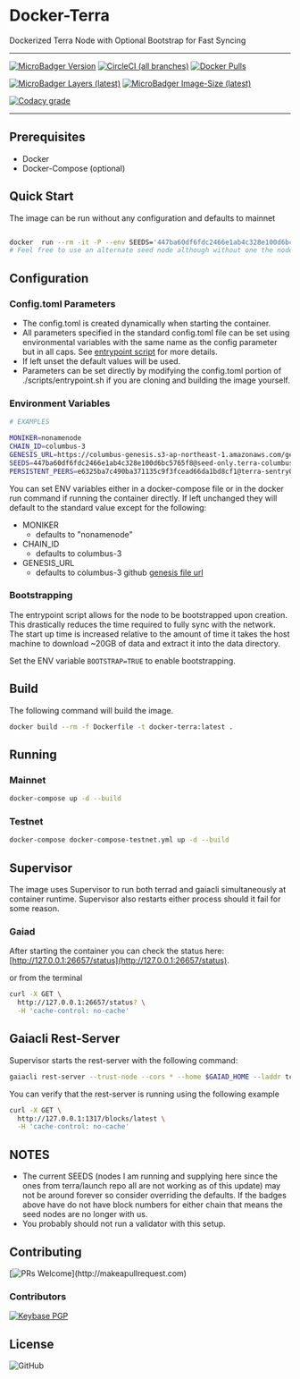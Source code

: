 # Docker-Terra

Dockerized Terra Node with Optional Bootstrap for Fast Syncing

---

[![MicroBadger Version](https://images.microbadger.com/badges/version/ryanhendricks/docker-terra.svg)](https://microbadger.com/images/ryanhendricks/docker-terra)
[![CircleCI (all branches)](https://img.shields.io/circleci/project/github/RyanHendricks/docker-terra.svg?label=build&logo=circleci&logoColor=white)](https://circleci.com/gh/RyanHendricks/docker-terra)
[![Docker Pulls](https://img.shields.io/docker/pulls/ryanhendricks/docker-terra.svg?logo=docker&logoColor=white)](https://hub.docker.com/r/ryanhendricks/docker-terra)

[![MicroBadger Layers (latest)](https://img.shields.io/microbadger/layers/ryanhendricks/docker-terra/latest.svg?logo=docker&logoColor=white)](https://microbadger.com/images/ryanhendricks/docker-terra)
[![MicroBadger Image-Size (latest)](https://img.shields.io/microbadger/image-size/ryanhendricks/docker-terra:latest.svg?logo=docker&logoColor=white)](https://microbadger.com/images/ryanhendricks/docker-terra)

[![Codacy grade](https://img.shields.io/codacy/grade/c35da045d95b4f07b09948d19bacaa47.svg?logo=codacy)](https://www.codacy.com?utm_source=github.com&amp;utm_medium=referral&amp;utm_content=RyanHendricks/docker-terra&amp;utm_campaign=Badge_Grade)

---

## Prerequisites

- Docker
- Docker-Compose (optional)

## Quick Start

The image can be run without any configuration and defaults to mainnet

```bash

docker  run --rm -it -P --env SEEDS='447ba60df6fdc2466e1ab4c328e100d6bc5765f8@seed-only.terra-columbus-3.bas.network:26656,6be0856f6365559fdc2e9e97a07d609f754632b0@terra-columbus-3-seed.nodes.polychainlabs.com:26656,b416f0b04e2c71b8d76f993468352030e2dcf2a9@public-seed-node.columbus.certus.one:26656,87048bf71526fb92d73733ba3ddb79b7a83ca11e@public-seed.terra.dev:26656,b5205baf1d52b6f91afb0da7d7b33dcebc71755f@public-seed2.terra.dev:26656,535222fdb795df6653934f22b8e5f16fdfacc9f6@seed.terra.de-light.io:26656,bae08cc880c20aeda68a5a890a71a9b44ac73cb4@terra-seed-eu.chorus.one:28657,925ecc3de9e2ac65a203beb2333ced1a00c135ed@terra-seed-us.chorus.one:28657' ryanhendricks/docker-terra:latest
# Feel free to use an alternate seed node although without one the node will have issues starting

```

## Configuration

### Config.toml Parameters

- The config.toml is created dynamically when starting the container.
- All parameters specified in the standard config.toml file can be set using environmental variables with the same name as the config parameter but in all caps. See [entrypoint script](./scripts/entrypoint.sh) for more details.
- If left unset the default values will be used.
- Parameters can be set directly by modifying the config.toml portion of ./scripts/entrypoint.sh if you are cloning and building the image yourself.

### Environment Variables

```bash
# EXAMPLES

MONIKER=nonamenode
CHAIN_ID=columbus-3
GENESIS_URL=https://columbus-genesis.s3-ap-northeast-1.amazonaws.com/genesis.json
SEEDS=447ba60df6fdc2466e1ab4c328e100d6bc5765f8@seed-only.terra-columbus-3.bas.network:26656,6be0856f6365559fdc2e9e97a07d609f754632b0@terra-columbus-3-seed.nodes.polychainlabs.com:26656,b416f0b04e2c71b8d76f993468352030e2dcf2a9@public-seed-node.columbus.certus.one:26656,87048bf71526fb92d73733ba3ddb79b7a83ca11e@public-seed.terra.dev:26656,b5205baf1d52b6f91afb0da7d7b33dcebc71755f@public-seed2.terra.dev:26656,535222fdb795df6653934f22b8e5f16fdfacc9f6@seed.terra.de-light.io:26656,bae08cc880c20aeda68a5a890a71a9b44ac73cb4@terra-seed-eu.chorus.one:28657,925ecc3de9e2ac65a203beb2333ced1a00c135ed@terra-seed-us.chorus.one:28657
PERSISTENT_PEERS=e6325ba7c490ba371135c9f3fcead66da1bd8cf1@terra-sentry01.dokia.cloud:26656,dba5defd7b120937da37aea7f37d06870637558d@terra-sentry02.dokia.cloud:26656,eb4ce12133c450ba6665e06309570ea2843e21d8@167.86.104.33:26656,7277be5ce17d60cf26c92a7cafbb9fc7da7f2be5@51.38.103.128:26656,1cb3e13efe7ca25fb68249169a15e85e53c3b3e9@terra-main.peer.nodeateam.kr:26656,46bc5183ef3b6ea9ffa84df16d6a5aa4a642427a@node.terra.forbole.com:26656,


```

You can set ENV variables either in a docker-compose file or in the docker run command if running the container directly. If left unchanged they will default to the standard value except for the following:

- MONIKER
  - defaults to "nonamenode"
- CHAIN_ID
  - defaults to columbus-3
- GENESIS_URL
  - defaults to columbus-3 github [genesis file url](https://columbus-genesis.s3-ap-northeast-1.amazonaws.com/genesis.json)

### Bootstrapping

  The entrypoint script allows for the node to be bootstrapped upon creation. This drastically reduces the time required to fully sync with the network. The start up time is increased relative to the amount of time it takes the host machine to download ~20GB of data and extract it into the data directory.

  Set the ENV variable ```BOOTSTRAP=TRUE``` to enable bootstrapping.

## Build

The following command will build the image.

```bash
docker build --rm -f Dockerfile -t docker-terra:latest .
```

## Running

### Mainnet

```sh
docker-compose up -d --build
```

### Testnet

```sh
docker-compose docker-compose-testnet.yml up -d --build
```

## Supervisor

The image uses Supervisor to run both terrad and gaiacli simultaneously at container runtime. Supervisor also restarts either process should it fail for some reason.

### Gaiad

After starting the container you can check the status here: [http://127.0.0.1:26657/status](http://127.0.0.1:26657/status).

or from the terminal

```bash
curl -X GET \
  http://127.0.0.1:26657/status? \
  -H 'cache-control: no-cache'
```

## Gaiacli Rest-Server

Supervisor starts the rest-server with the following command:

```bash
gaiacli rest-server --trust-node --cors * --home $GAIAD_HOME --laddr tcp://0.0.0.0:1317

```

You can verify that the rest-server is running using the following example

```bash
curl -X GET \
  http://127.0.0.1:1317/blocks/latest \
  -H 'cache-control: no-cache'
```

## NOTES

- The current SEEDS (nodes I am running and supplying here since the ones from terra/launch repo all are not working as of this update) may not be around forever so consider overriding the defaults. If the badges above have do not have block numbers for either chain that means the seed nodes are no longer with us.
- You probably should not run a validator with this setup.

## Contributing

[![PRs Welcome](https://img.shields.io/badge/PRs-welcome-brightgreen.svg?)](http://makeapullrequest.com)

### Contributors

[![Keybase PGP](https://img.shields.io/keybase/pgp/ryanhendricks.svg?label=keybase&logo=keybase&logoColor=white)](https://keybase.io/ryanhendricks)

## License

![GitHub](https://img.shields.io/github/license/ryanhendricks/docker-terra.svg)
